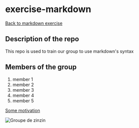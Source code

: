 # exercise-markdown

[Back to markdown exercise](https://github.com/A3lequenne/exercise-markdown/blob/main/markdown.md)

## Description of the repo
This repo is used to train our group to use markdown's syntax

## Members of the group
1. member 1
2. member 2
3. member 3
4. member 4
5. member 5

[Some motivation](https://www.youtube.com/watch?v=btPJPFnesV4&pp=ygUQZXllIG9mIHRoZSB0aWdlcg%3D%3D)

![Groupe de zinzin](https://resize-gulli.jnsmedia.fr/rcrop/1900,550,smartcrop,center-top/img//var/jeunesse/storage/images/gulli/chaine-tv/dessins-animes/les-zinzins-de-l-espace/23288776-19-fre-FR/Les-zinzins-de-l-espace.jpg)
